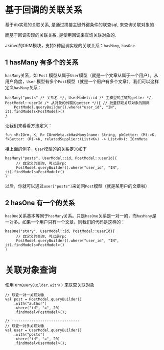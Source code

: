 # 基于回调的关联关系

基于db实现的关联关系, 是通过拼接主键外键条件的联查sql, 来查询关联对象的

而基于回调实现的关联关系, 是使用回调来查询关联对象的.

Jkmvc的ORM模块，支持2种回调实现的关联关系：`hasMany`, `hasOne`

## 1 hasMany 有多个的关系

`hasMany`关系，如 `Post` 模型从属于`User`模型（就是一个文章从属于一个用户）。从用户角度，`User` 模型有多个`Post`模型（就是一个用户有多个文章），我们可以这样定义`hasMany`关系：

```
hasMany("posts" /* 关系名 */, UserModel::id /* 主模型的主键的getter */, PostModel::userId /* 从对象的外键的getter */){ // 批量获取关联对象的回调
    PostModel.queryBuilder().where("user_id", "IN", it).findModels<PostModel>()
}
```
让我们来看看方法定义： 

```
fun <M:IOrm, K, R> IOrmMeta.cbHasMany(name: String, pkGetter: (M)->K, fkGetter: (R)->K, relatedSupplier:(List<K>) -> List<R>): IOrmMeta
```

接上面的例子，`User`模型的的关系定义如下

```
hasMany("posts", UserModel::id, PostModel::userId){
     // 自定义的查询, 可以是rpc
     PostModel.queryBuilder().where("user_id", "IN", it).findModels<PostModel>()
}
```

以后，你就可以通过`user["posts"]`来访问`Post`模型（就是某用户的文章啦）

## 2 hasOne 有一个的关系

`hasOne`关系基本等同于`hasMany`关系。只是`hasOne`关系是一对一的，而`hasMany`是一对多。如果一个用户只有一个文章，则我们的代码是这样的：

```
hasOne("story", UserModel::id, PostModel::userId){
     // 自定义的查询, 可以是rpc
     PostModel.queryBuilder().where("user_id", "IN", it).findModels<PostModel>()
}
```

# 关联对象查询

使用 `OrmQueryBuilder.with()` 来联查关联对象

```
// 联查一对一关联对象
val post = PostModel.queryBuilder()
    .with("author")
    .where("id", "=", 20)
    .findModel<PostModel>();

// -------------------------------
// 联查一对多关联对象
val user = UserModel.queryBuilder()
    .with("posts")
    .where("id", "=", 20)
    .findModel<UserModel>();
```
